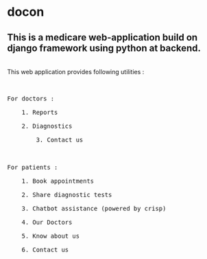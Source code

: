# docon <br>
<h2>This is a medicare web-application build on django framework using python at backend.</h2><br>
This web application provides following utilities :<br>
<pre><br>
For doctors :<br>
	1. Reports <br>
	2. Diagnostics <br>
        3. Contact us <br>
<br>
For patients :<br>
	1. Book appointments <br>
	2. Share diagnostic tests <br>
	3. Chatbot assistance (powered by crisp) <br>
	4. Our Doctors <br>
	5. Know about us <br>
	6. Contact us <br>
<pre>
 

